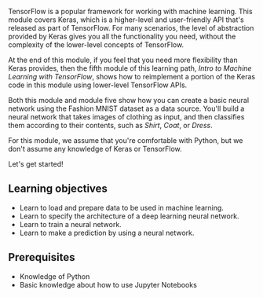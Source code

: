 
TensorFlow is a popular framework for working with machine learning. This module covers Keras, which is a higher-level and user-friendly API that's released as part of TensorFlow. For many scenarios, the level of abstraction provided by Keras gives you all the functionality you need, without the complexity of the lower-level concepts of TensorFlow.

At the end of this module, if you feel that you need more flexibility than Keras provides, then the fifth module of this learning path, *Intro to Machine Learning with TensorFlow*, shows how to reimplement a portion of the Keras code in this module using lower-level TensorFlow APIs.

Both this module and module five show how you can create a basic neural network using the Fashion MNIST dataset as a data source. You'll build a neural network that takes images of clothing as input, and then classifies them according to their contents, such as *Shirt*, *Coat*, or *Dress*.

For this module, we assume that you're comfortable with Python, but we don't assume any knowledge of Keras or TensorFlow.

Let's get started!

## Learning objectives
- Learn to load and prepare data to be used in machine learning.
- Learn to specify the architecture of a deep learning neural network.
- Learn to train a neural network.
- Learn to make a prediction by using a neural network.

## Prerequisites
- Knowledge of Python
- Basic knowledge about how to use Jupyter Notebooks
